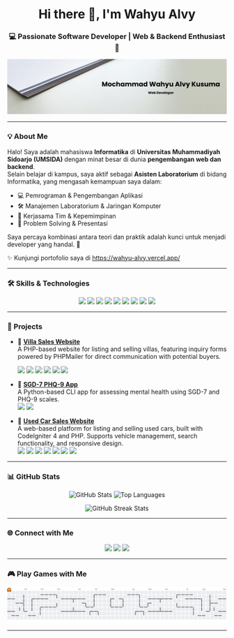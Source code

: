 <!-- Header -->
<h1 align="center">Hi there 👋, I'm Wahyu Alvy</h1>
<h3 align="center">💻 Passionate Software Developer | Web & Backend Enthusiast 🚀</h3>

<!-- Banner -->
<p align="center">
  <img src="img/github-header.png" alt="Wahyu Alvy" />
</p>

---

### 💡 About Me

Halo! Saya adalah mahasiswa **Informatika** di **Universitas Muhammadiyah Sidoarjo (UMSIDA)** dengan minat besar di dunia **pengembangan web dan backend**.  
Selain belajar di kampus, saya aktif sebagai **Asisten Laboratorium** di bidang Informatika, yang mengasah kemampuan saya dalam:

- 💻 Pemrograman & Pengembangan Aplikasi
- 🛠 Manajemen Laboratorium & Jaringan Komputer
- 🤝 Kerjasama Tim & Kepemimpinan
- 🎯 Problem Solving & Presentasi

Saya percaya kombinasi antara teori dan praktik adalah kunci untuk menjadi developer yang handal. 🚀

✨ Kunjungi portofolio saya di https://wahyu-alvy.vercel.app/

---

### 🛠 Skills & Technologies

<p align="center">
  <img src="https://img.shields.io/badge/CSS3-1572B6?style=for-the-badge&logo=css3&logoColor=white" />
  <img src="https://img.shields.io/badge/HTML5-E34F26?style=for-the-badge&logo=html5&logoColor=white" />
  <img src="https://img.shields.io/badge/JavaScript-323330?style=for-the-badge&logo=javascript&logoColor=F7DF1E" />
  <img src="https://img.shields.io/badge/PHP-777BB4?style=for-the-badge&logo=php&logoColor=white" />
  <img src="https://img.shields.io/badge/Python-FFD43B?style=for-the-badge&logo=python&logoColor=blue" />
  <img src="https://img.shields.io/badge/CodeIgniter%204-DD4814?style=for-the-badge&logo=codeigniter&logoColor=white" />
  <img src="https://img.shields.io/badge/Bootstrap%205-7952B3?style=for-the-badge&logo=bootstrap&logoColor=white" />
  <img src="https://img.shields.io/badge/Laravel-FF2D20?style=for-the-badge&logo=laravel&logoColor=white" />
  <img src="https://img.shields.io/badge/Tailwind_CSS-38B2AC?style=for-the-badge&logo=tailwind-css&logoColor=white" />
</p>

---

### 🌟 Projects

- 🏡 **[Villa Sales Website](https://github.com/wahyualvyy/inventory-audit)**  
  A PHP-based website for listing and selling villas, featuring inquiry forms powered by PHPMailer for direct communication with potential buyers.  

  <img src="https://img.shields.io/badge/PHP-777BB4?style=for-the-badge&logo=php&logoColor=white" />  
  <img src="https://img.shields.io/badge/PHPMailer-FF9E0F?style=for-the-badge&logo=mail.ru&logoColor=white" />  
  <img src="https://img.shields.io/badge/Bootstrap-7952B3?style=for-the-badge&logo=bootstrap&logoColor=white" />  
  <img src="https://img.shields.io/badge/HTML5-E34F26?style=for-the-badge&logo=html5&logoColor=white" />  
  <img src="https://img.shields.io/badge/CSS3-1572B6?style=for-the-badge&logo=css3&logoColor=white" />  
  <img src="https://img.shields.io/badge/JavaScript-323330?style=for-the-badge&logo=javascript&logoColor=F7DF1E" />  

- 🤖 **[SGD-7 PHQ-9 App](https://github.com/wahyualvyy/SGD-7_PHQ-9_APP)**  
  A Python-based CLI app for assessing mental health using SGD-7 and PHQ-9 scales.  
  <img src="https://img.shields.io/badge/Python-FFD43B?style=flat-square&logo=python&logoColor=blue" /> <img src="https://img.shields.io/badge/CLI-App-000000?style=flat-square&logo=terminal&logoColor=white" />


- 📝 **[Used Car Sales Website](https://github.com/wahyualvyy/project-pkl.github.io)**  
  A web-based platform for listing and selling used cars, built with CodeIgniter 4 and PHP. Supports vehicle management, search functionality, and responsive design.  
  <img src="https://img.shields.io/badge/PHP-8-777BB4?style=flat-square&logo=php&logoColor=white" /> <img src="https://img.shields.io/badge/CodeIgniter-4-DD4814?style=flat-square&logo=codeigniter&logoColor=white" /> <img src="https://img.shields.io/badge/Composer-000000?style=flat-square&logo=composer&logoColor=white" /> <img src="https://img.shields.io/badge/Bootstrap-7952B3?style=flat-square&logo=bootstrap&logoColor=white" /> <img src="https://img.shields.io/badge/HTML5-E34F26?style=flat-square&logo=html5&logoColor=white" /> <img src="https://img.shields.io/badge/CSS3-1572B6?style=flat-square&logo=css3&logoColor=white" /> <img src="https://img.shields.io/badge/JavaScript-F7DF1E?style=flat-square&logo=javascript&logoColor=323330" />




---

### 📊 GitHub Stats

<p align="center">
  <img src="https://github-readme-stats.vercel.app/api?username=wahyualvyy&show_icons=true&theme=radical" alt="GitHub Stats" height="160" />
  <img src="https://github-readme-stats.vercel.app/api/top-langs/?username=wahyualvyy&layout=compact&theme=radical" alt="Top Languages" height="160" />
</p>

<p align="center">
  <img src="https://github-readme-streak-stats.herokuapp.com/?user=wahyualvyy&theme=radical" alt="GitHub Streak Stats" height="160" />
</p>

---

### 🌐 Connect with Me

<p align="center">
  <a href="https://github.com/wahyualvyy"><img src="https://img.shields.io/badge/GitHub-100000?style=for-the-badge&logo=github&logoColor=white"></a>
  <a href="https://www.linkedin.com/in/wahyu-alvy/"><img src="https://img.shields.io/badge/LinkedIn-0077B5?style=for-the-badge&logo=linkedin&logoColor=white"></a>
  <a href="https://www.instagram.com/ksmalvy_/"><img src="https://img.shields.io/badge/Instagram-E4405F?style=for-the-badge&logo=instagram&logoColor=white"></a>
</p>

---

### 🎮 Play Games with Me

<picture>
  <source media="(prefers-color-scheme: dark)" srcset="https://raw.githubusercontent.com/wahyualvyy/wahyualvyy/output/pacman-contribution-graph-dark.svg">
  <source media="(prefers-color-scheme: light)" srcset="https://raw.githubusercontent.com/wahyualvyy/wahyualvyy/output/pacman-contribution-graph.svg">
  <img alt="Pacman eating my contributions" src="https://raw.githubusercontent.com/wahyualvyy/wahyualvyy/output/pacman-contribution-graph.svg">
</picture>

---

